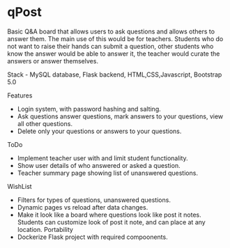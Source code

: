 # qPost
Basic Q&A board that allows users to ask questions and allows others to answer them. The main use of this would be for teachers. Students who do not want to raise their hands can submit a question, other students who know the answer would be able to answer it, the teacher would curate the answers or answer themselves.

Stack - MySQL database, Flask backend, HTML,CSS,Javascript, Bootstrap 5.0

Features
- Login system, with password hashing and salting.
- Ask questions answer questions, mark answers to your questions, view all other questions.
- Delete only your questions or answers to your questions.

ToDo
- Implement teacher user with and limit student functionality.
- Show user details of who answered or asked a question.
- Teacher summary page showing list of unanswered questions.

WishList
- Filters for types of questions, unanswered questions.
- Dynamic pages vs reload after data changes.
- Make it look like a board where questions look like post it notes. Students can customize look of post it note, and can place at any location.
Portability
- Dockerize Flask project with required compoonents.
